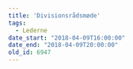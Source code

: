 ```yaml
---
title: 'Divisionsrådsmøde'
tags:
  - Lederne
date_start: "2018-04-09T16:00:00"
date_end: "2018-04-09T20:00:00"
old_id: 6947
---
```

